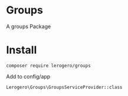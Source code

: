 # Groups
A groups Package


# Install
```
composer require lerogero/groups
```

Add to config/app
```
Lerogero\Groups\GroupsServiceProvider::class
```
